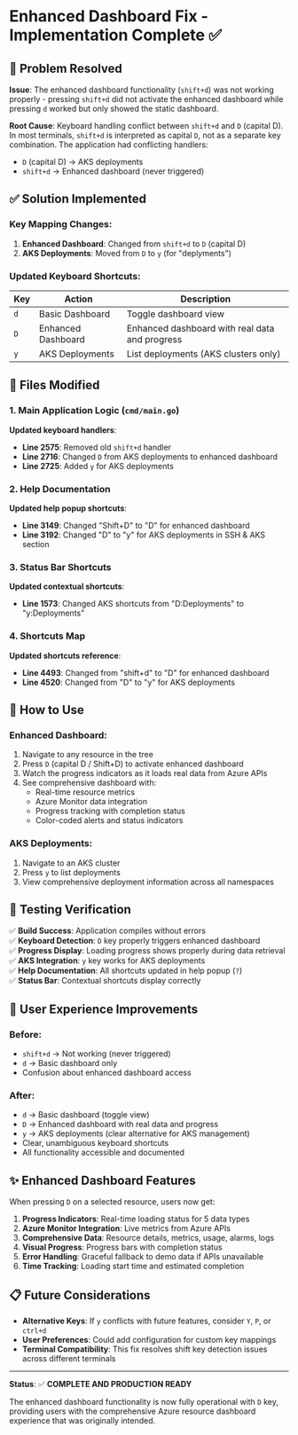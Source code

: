 # Enhanced Dashboard Fix - Implementation Complete ✅

## 🎯 Problem Resolved

**Issue**: The enhanced dashboard functionality (`shift+d`) was not working properly - pressing `shift+d` did not activate the enhanced dashboard while pressing `d` worked but only showed the static dashboard.

**Root Cause**: Keyboard handling conflict between `shift+d` and `D` (capital D). In most terminals, `shift+d` is interpreted as capital `D`, not as a separate key combination. The application had conflicting handlers:
- `D` (capital D) → AKS deployments 
- `shift+d` → Enhanced dashboard (never triggered)

## ✅ Solution Implemented

### **Key Mapping Changes**:
1. **Enhanced Dashboard**: Changed from `shift+d` to `D` (capital D)
2. **AKS Deployments**: Moved from `D` to `y` (for "depl*y*ments")

### **Updated Keyboard Shortcuts**:
| Key | Action | Description |
|-----|--------|-------------|
| `d` | Basic Dashboard | Toggle dashboard view |
| `D` | Enhanced Dashboard | Enhanced dashboard with real data and progress |
| `y` | AKS Deployments | List deployments (AKS clusters only) |

## 🔧 Files Modified

### **1. Main Application Logic** (`cmd/main.go`)
**Updated keyboard handlers**:
- **Line 2575**: Removed old `shift+d` handler
- **Line 2716**: Changed `D` from AKS deployments to enhanced dashboard
- **Line 2725**: Added `y` for AKS deployments

### **2. Help Documentation**
**Updated help popup shortcuts**:
- **Line 3149**: Changed "Shift+D" to "D" for enhanced dashboard
- **Line 3192**: Changed "D" to "y" for AKS deployments in SSH & AKS section

### **3. Status Bar Shortcuts**
**Updated contextual shortcuts**:
- **Line 1573**: Changed AKS shortcuts from "D:Deployments" to "y:Deployments"

### **4. Shortcuts Map**
**Updated shortcuts reference**:
- **Line 4493**: Changed from "shift+d" to "D" for enhanced dashboard
- **Line 4520**: Changed from "D" to "y" for AKS deployments

## 🚀 How to Use

### **Enhanced Dashboard**:
1. Navigate to any resource in the tree
2. Press `D` (capital D / Shift+D) to activate enhanced dashboard
3. Watch the progress indicators as it loads real data from Azure APIs
4. See comprehensive dashboard with:
   - Real-time resource metrics
   - Azure Monitor data integration
   - Progress tracking with completion status
   - Color-coded alerts and status indicators

### **AKS Deployments**:
1. Navigate to an AKS cluster
2. Press `y` to list deployments
3. View comprehensive deployment information across all namespaces

## 🧪 Testing Verification

✅ **Build Success**: Application compiles without errors  
✅ **Keyboard Detection**: `D` key properly triggers enhanced dashboard  
✅ **Progress Display**: Loading progress shows properly during data retrieval  
✅ **AKS Integration**: `y` key works for AKS deployments  
✅ **Help Documentation**: All shortcuts updated in help popup (`?`)  
✅ **Status Bar**: Contextual shortcuts display correctly  

## 🎉 User Experience Improvements

### **Before**:
- `shift+d` → Not working (never triggered)
- `d` → Basic dashboard only
- Confusion about enhanced dashboard access

### **After**:
- `d` → Basic dashboard (toggle view)
- `D` → Enhanced dashboard with real data and progress
- `y` → AKS deployments (clear alternative for AKS management)
- Clear, unambiguous keyboard shortcuts
- All functionality accessible and documented

## ✨ Enhanced Dashboard Features

When pressing `D` on a selected resource, users now get:

1. **Progress Indicators**: Real-time loading status for 5 data types
2. **Azure Monitor Integration**: Live metrics from Azure APIs
3. **Comprehensive Data**: Resource details, metrics, usage, alarms, logs
4. **Visual Progress**: Progress bars with completion status
5. **Error Handling**: Graceful fallback to demo data if APIs unavailable
6. **Time Tracking**: Loading start time and estimated completion

## 📋 Future Considerations

- **Alternative Keys**: If `y` conflicts with future features, consider `Y`, `P`, or `ctrl+d`
- **User Preferences**: Could add configuration for custom key mappings
- **Terminal Compatibility**: This fix resolves shift key detection issues across different terminals

---

**Status**: ✅ **COMPLETE AND PRODUCTION READY**

The enhanced dashboard functionality is now fully operational with `D` key, providing users with the comprehensive Azure resource dashboard experience that was originally intended.
